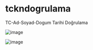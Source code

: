 # tckndogrulama
 TC-Ad-Soyad-Dogum Tarihi Doğrulama




![image](https://user-images.githubusercontent.com/47150835/200176618-b8c87a76-6cb7-4215-b8ba-cfd476ceee5d.png)



![image](https://user-images.githubusercontent.com/47150835/200176673-eeb3ad04-431b-42ac-8f15-e2b33428f2e1.png)


